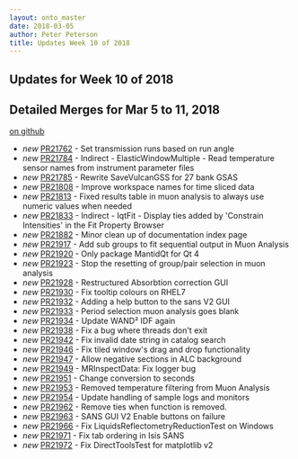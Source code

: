 ```yaml
---
layout: onto_master
date: 2018-03-05
author: Peter Peterson
title: Updates Week 10 of 2018
---
```

Updates for Week 10 of 2018
---------------------------

Detailed Merges for Mar 5 to 11, 2018
-------------------------------------
[on github](https://github.com/mantidproject/mantid/pulls?q=is%3Apr+merged%3A2018-03-06..2018-03-11)

* *new* [PR21762](https://github.com/mantidproject/mantid/pull/21762) - Set transmission runs based on run angle
* *new* [PR21784](https://github.com/mantidproject/mantid/pull/21784) - Indirect - ElasticWindowMultiple - Read temperature sensor names from instrument parameter files
* *new* [PR21785](https://github.com/mantidproject/mantid/pull/21785) - Rewrite SaveVulcanGSS for 27 bank GSAS
* *new* [PR21808](https://github.com/mantidproject/mantid/pull/21808) - Improve workspace names for time sliced data
* *new* [PR21813](https://github.com/mantidproject/mantid/pull/21813) - Fixed results table in muon analysis to always use numeric values when needed
* *new* [PR21833](https://github.com/mantidproject/mantid/pull/21833) - Indirect - IqtFit - Display ties added by 'Constrain Intensities' in the Fit Property Browser
* *new* [PR21882](https://github.com/mantidproject/mantid/pull/21882) - Minor clean up of documentation index page
* *new* [PR21917](https://github.com/mantidproject/mantid/pull/21917) - Add sub groups to fit sequential output in Muon Analysis
* *new* [PR21920](https://github.com/mantidproject/mantid/pull/21920) - Only package MantidQt for Qt 4
* *new* [PR21923](https://github.com/mantidproject/mantid/pull/21923) - Stop the resetting of group/pair selection in muon analysis
* *new* [PR21928](https://github.com/mantidproject/mantid/pull/21928) - Restructured Absorbtion correction GUI
* *new* [PR21930](https://github.com/mantidproject/mantid/pull/21930) - Fix tooltip colours on RHEL7
* *new* [PR21932](https://github.com/mantidproject/mantid/pull/21932) - Adding a help button to the sans V2 GUI
* *new* [PR21933](https://github.com/mantidproject/mantid/pull/21933) - Period selection muon analysis goes blank
* *new* [PR21934](https://github.com/mantidproject/mantid/pull/21934) - Update WAND² IDF again
* *new* [PR21938](https://github.com/mantidproject/mantid/pull/21938) - Fix a bug where threads don't exit
* *new* [PR21942](https://github.com/mantidproject/mantid/pull/21942) - Fix invalid date string in catalog search
* *new* [PR21946](https://github.com/mantidproject/mantid/pull/21946) - Fix tiled window's drag and drop functionality
* *new* [PR21947](https://github.com/mantidproject/mantid/pull/21947) - Allow negative sections in ALC background
* *new* [PR21949](https://github.com/mantidproject/mantid/pull/21949) - MRInspectData: Fix logger bug
* *new* [PR21951](https://github.com/mantidproject/mantid/pull/21951) - Change conversion to seconds
* *new* [PR21953](https://github.com/mantidproject/mantid/pull/21953) - Removed temperature filtering from Muon Analysis
* *new* [PR21954](https://github.com/mantidproject/mantid/pull/21954) - Update handling of sample logs and monitors
* *new* [PR21962](https://github.com/mantidproject/mantid/pull/21962) - Remove ties when function is removed.
* *new* [PR21963](https://github.com/mantidproject/mantid/pull/21963) - SANS GUI V2 Enable buttons on failure
* *new* [PR21966](https://github.com/mantidproject/mantid/pull/21966) - Fix LiquidsReflectometryReductionTest on Windows
* *new* [PR21971](https://github.com/mantidproject/mantid/pull/21971) - Fix tab ordering in Isis SANS
* *new* [PR21972](https://github.com/mantidproject/mantid/pull/21972) - Fix DirectToolsTest for matplotlib v2
